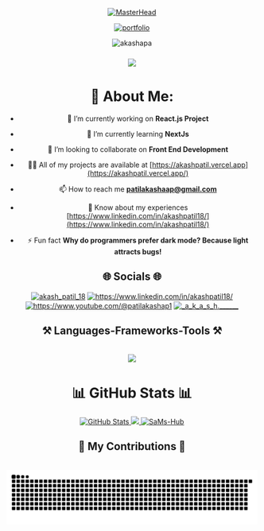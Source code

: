 <div align="center">

<!-- Profile banner -->

[![MasterHead](https://media.licdn.com/dms/image/v2/D4D16AQGPn_iCL4o1tQ/profile-displaybackgroundimage-shrink_350_1400/0/1719350945928?e=1750291200&v=beta&t=jrt5qLzI-xFM3Ki4yqSntNXHjgE_tpdvIhbCyBoEjAE)](https://akashpatil.vercel.app/)


<!-- Portfolio -->

[![portfolio](https://img.shields.io/badge/my_portfolio-519?style=for-the-badge&logo=ko-fi&logoColor=magenta)](https://akashpatil.vercel.app/) <br>

<!-- Visitors Count -->
<p align="center"> <img src="https://komarev.com/ghpvc/?username=akashapa&label=Visitors&color=b640ff&style=flat" alt="akashapa" /> </p>

<h3 align="center">
    <img src="https://readme-typing-svg.herokuapp.com/?font=Righteous&size=25&center=true&vCenter=true&width=500&height=70&duration=4000&lines=Hey👋+I'm+Akash;Software+Developer+🚀;Let's+connect+on+Linkedin+🤝;Thanks+for+visiting!+✌️">
</h3>


<!-- About Me -->

# 💫 About Me:

- 🔭 I’m currently working on **React.js Project**

- 🌱 I’m currently learning **NextJs**

- 👯 I’m looking to collaborate on **Front End Development**

- 👨‍💻 All of my projects are available at [https://akashpatil.vercel.app](https://akashpatil.vercel.app/)

- 📫 How to reach me **patilakashaap@gmail.com**

- 📄 Know about my experiences [https://www.linkedin.com/in/akashpatil18/](https://www.linkedin.com/in/akashpatil18/)

- ⚡ Fun fact **Why do programmers prefer dark mode? Because light attracts bugs!**

<!-- Social profile links -->

## 🌐 Socials 🌐
<a href="https://twitter.com/akash_patil_18" target="blank"><img align="center" src="https://raw.githubusercontent.com/rahuldkjain/github-profile-readme-generator/master/src/images/icons/Social/twitter.svg" alt="akash_patil_18" height="30" width="40" /></a>
<a href="https://linkedin.com/in/akashpatil18/" target="blank"><img align="center" src="https://raw.githubusercontent.com/rahuldkjain/github-profile-readme-generator/master/src/images/icons/Social/linked-in-alt.svg" alt="https://www.linkedin.com/in/akashpatil18/" height="30" width="40" /></a>
<a href="https://www.youtube.com/channel/UC_c9cWU_1a0qpxNSbfi_78A" target="blank"><img align="center" src="https://raw.githubusercontent.com/rahuldkjain/github-profile-readme-generator/master/src/images/icons/Social/youtube.svg" alt="https://www.youtube.com/@patilakashap1" height="30" width="40" /></a>
<a href="https://www.instagram.com/_a_k_a_s_h.______/" target="blank"><img align="center" src="https://raw.githubusercontent.com/rahuldkjain/github-profile-readme-generator/master/src/images/icons/Social/instagram.svg" alt="_a_k_a_s_h.______" height="30" width="40" /></a>


<h2 align="center">⚒️ Languages-Frameworks-Tools ⚒️</h2>

<br/>

<div align="center">
    <!-- Language -->
    <img src="https://skillicons.dev/icons?i=html,css,javascript,bootstrap,tailwind,sass,react,vite,netlify,postman,git,github,vscode,&perline=8" />
</div>

# 📊 GitHub Stats 📊

<div align="center">
<a href="https://github.com/akashapa/">
  <img src="http://github-readme-streak-stats.herokuapp.com/?user=akashapa&&theme=github-dark-blue&background=130F40&text=D3D3D3&ring=7A7ADB&sideNums=FFFFFF" width="400" alt="GitHub Stats" />
  <img src="https://github-readme-stats.vercel.app/api?username=akashapa&include_all_commits=true&count_private=true&show_icons=true&line_height=20&title_color=7A7ADB&icon_color=2234AE&text_color=D3D3D3&bg_color=0,000000,130F40" width="450"/>
  <img src="https://github-readme-stats.vercel.app/api/top-langs?username=akashapa&show_icons=true&locale=en&layout=compact&line_height=20&title_color=7A7ADB&icon_color=2234AE&text_color=D3D3D3&bg_color=0,000000,130F40" width="375"  alt="SaMs-Hub"/>
</a>

</div>

<div align="center">
  <h2>🐍 My Contributions 🐍</h2>
  <br>
  <img alt="snake eating my contributions" src="https://raw.githubusercontent.com/akashapa/akashapa/output/github-contribution-grid-snake.svg" />
  <br/><br/>
</div>



</div>
